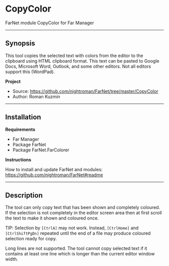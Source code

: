 # CopyColor

FarNet module CopyColor for Far Manager

*********************************************************************
## Synopsis

This tool copies the selected text with colors from the editor to the clipboard
using HTML clipboard format. This text can be pasted to Google Docs, Microsoft
Word, Outlook, and some other editors. Not all editors support this (WordPad).

**Project**

 * Source: <https://github.com/nightroman/FarNet/tree/master/CopyColor>
 * Author: Roman Kuzmin

*********************************************************************
## Installation

**Requirements**

 * Far Manager
 * Package FarNet
 * Package FarNet.FarColorer

**Instructions**

How to install and update FarNet and modules:\
<https://github.com/nightroman/FarNet#readme>

*********************************************************************
## Description

The tool can only copy text that has been shown and completely coloured. If the
selection is not completely in the editor screen area then at first scroll the
text to make it shown and coloured once.

TIP: Selection by `[CtrlA]` may not work. Instead, `[CtrlHome]` and
`[CtrlShiftPgDn]` repeated until the end of a file may produce coloured
selection ready for copy.

Long lines are not supported. The tool cannot copy selected text if it contains
at least one line which is longer than the current editor window width.
